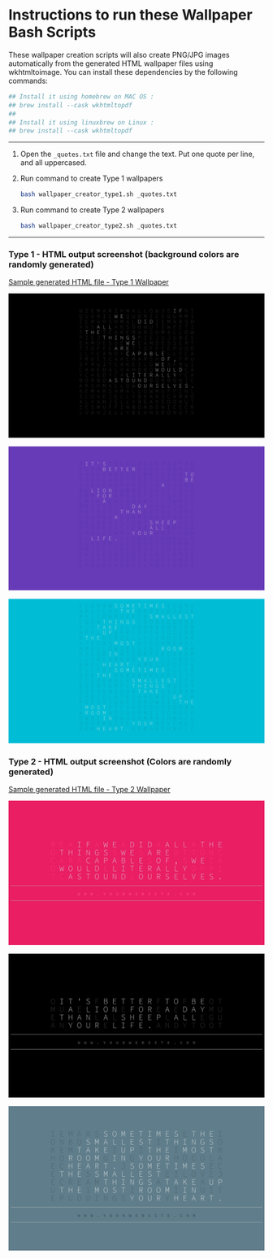 # Instructions to run these Wallpaper Bash Scripts

These wallpaper creation scripts will also create PNG/JPG images automatically from the generated HTML wallpaper files using wkhtmltoimage. You can install these dependencies by the following commands:

```bash
## Install it using homebrew on MAC OS : 
## brew install --cask wkhtmltopdf
##
## Install it using linuxbrew on Linux : 
## brew install --cask wkhtmltopdf
```

------------

1. Open the `_quotes.txt` file and change the text. Put one quote per line, and all uppercased.

2. Run command to create Type 1 wallpapers

	```bash
	bash wallpaper_creator_type1.sh _quotes.txt
	```

3. Run command to create Type 2 wallpapers

	```bash
	bash wallpaper_creator_type2.sh _quotes.txt
	```

-----------------

### Type 1 - HTML output screenshot (background colors are randomly generated)
[Sample generated HTML file - Type 1 Wallpaper](_outputs_wallpaper_creator_type1/wallpaper_creator_type1-for-quote-1-with-total-15-words.html)

![type1-wallpaper-samples.jpg](_outputs_wallpaper_creator_type1/wallpaper_creator_type1-for-quote-1-with-total-15-words.jpg)

![type1-wallpaper-samples.jpg](_outputs_wallpaper_creator_type1/wallpaper_creator_type1-for-quote-2-with-total-15-words.jpg)

![type1-wallpaper-samples.jpg](_outputs_wallpaper_creator_type1/wallpaper_creator_type1-for-quote-3-with-total-24-words.jpg)


### Type 2 - HTML output screenshot (Colors are randomly generated)
[Sample generated HTML file - Type 2 Wallpaper](_outputs_wallpaper_creator_type2/wallpaper_creator_type2-for-quote-1-with-total-15-words.html)

![type2-wallpaper-samples.jpg](_outputs_wallpaper_creator_type2/wallpaper_creator_type2-for-quote-1-with-total-15-words.jpg)

![type2-wallpaper-samples.jpg](_outputs_wallpaper_creator_type2/wallpaper_creator_type2-for-quote-2-with-total-15-words.jpg)

![type2-wallpaper-samples.jpg](_outputs_wallpaper_creator_type2/wallpaper_creator_type2-for-quote-3-with-total-24-words.jpg)
